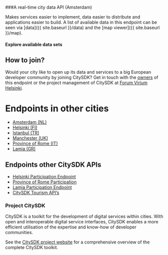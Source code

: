 ---
---

###A real-time city data API (Amsterdam)

Makes services easier to implement, data easier to distribute and applications easier to build. A list of available data in this endpoint can be seen via [data]({{ site.baseurl }}/data) and the [map viewer]({{ site.baseurl }}/map).


<div id="apps">

  <h4>Explore available data sets</h4>
  <a class="wide-image-link" href="{{ site.baseurl}}/map#{{ site.data.endpoint.examples[0].url }}" style="background-image: url({{ site.baseurl }}/images/apps/map-wide.jpg)"></a>

</div>

<h2 id="how-to-join">How to join?</h2>

<p>Would your city like to open up its data and services to a big European developer community by joining CitySDK? Get in touch with the <a href="&#109;&#097;&#105;&#108;&#116;&#111;:&#099;&#105;&#116;&#121;&#115;&#100;&#107;&#064;&#119;&#097;&#097;&#103;&#046;&#111;&#114;&#103;">owners</a> of this endpoint or the project management of CitySDK at <a href="http://www.citysdk.eu/partners/forum-virium/">Forum Virium Helsinki</a>.</p>

<h1 id="endpoints-in-other-cities">Endpoints in other cities</h1>

<ul>
  <li><a href="http://dev.citysdk.waag.org">Amsterdam (NL)</a></li>
  <li><a href="http://144.76.172.136/">Helsinki (FI)</a></li>
  <li><a href="http://devcitysdk.ibb.gov.tr">Istanbul (TR)</a></li>
  <li><a href="http://dev.citysdk.futureeverything.org/data">Manchester (UK)</a></li>
  <li><a href="http://dev.citysdk-mobility.provincia.roma.it">Province of Rome (IT)</a></li>
  <li><a href="http://dev.citysdk.waag.org">Lamia (GR)</a></li>
</ul>

<h2 id="endpoints-other-citysdk-apis">Endpoints other CitySDK APIs</h2>

<ul>
  <li><a href="http://dev.hel.fi/apis/issuereporting">Helsinki Participation Endpoint</a></li>
  <li><a href="http://nodeshot.readthedocs.org/en/latest/topics/open311.html">Province of Rome Participation</a></li>
  <li><a href="https://participation.citysdk.lamia-city.gr/rest">Lamia Participation Endpoint</a></li>
  <li><a href="http://citysdk.ist.utl.pt/index.html">CitySDK Tourism API’s</a></li>
</ul>

### Project CitySDK

CitySDK is a toolkit for the development of digital services within cities. With open and interoperable digital service interfaces, CitySDK enables a more efficient utilisation of the expertise and know-how of developer communities.

See the [CitySDK project website](http://www.citysdk.eu/) for a comprehensive overview of the complete CitySDK toolkit.
